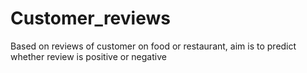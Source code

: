 # Customer_reviews
Based on reviews of customer on food or restaurant, aim is to predict whether review is positive or negative 
